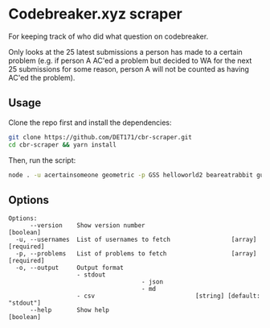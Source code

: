 # Codebreaker.xyz scraper
For keeping track of who did what question on codebreaker.

Only looks at the 25 latest submissions a person has made to a certain problem (e.g. if person A AC'ed a problem but decided to WA for the next 25 submissions for some reason, person A will not be counted as having AC'ed the problem).

## Usage
Clone the repo first and install the dependencies:
```bash
git clone https://github.com/DET171/cbr-scraper.git
cd cbr-scraper && yarn install
```

Then, run the script:
```bash
node . -u acertainsomeone geometric -p GSS helloworld2 beareatrabbit guessproblem3
```

## Options
```
Options:
      --version    Show version number                                 [boolean]
  -u, --usernames  List of usernames to fetch                 [array] [required]
  -p, --problems   List of problems to fetch                  [array] [required]
  -o, --output     Output format
                   - stdout
									 - json
									 - md
                   - csv                            [string] [default: "stdout"]
      --help       Show help                                           [boolean]
```